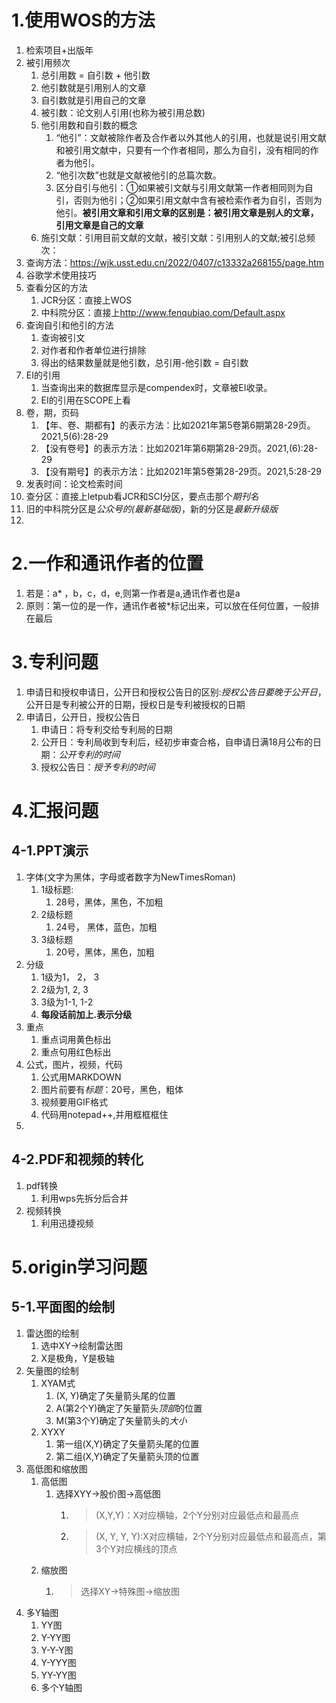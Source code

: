 # 1.使用WOS的方法
1. 检索项目+出版年
2. 被引用频次
   1. 总引用数 = 自引数 + 他引数
   2. 他引数就是引用别人的文章
   3. 自引数就是引用自己的文章
   4. 被引数：论文别人引用(也称为被引用总数)
   5. 他引用数和自引数的概念
      1. “他引”：文献被除作者及合作者以外其他人的引用，也就是说引用文献和被引用文献中，只要有一个作者相同，那么为自引，没有相同的作者为他引。
      2. “他引次数”也就是文献被他引的总篇次数。
      3. 区分自引与他引：①如果被引文献与引用文献第一作者相同则为自引，否则为他引；②如果引用文献中含有被检索作者为自引，否则为他引。**被引用文章和引用文章的区别是：被引用文章是别人的文章，引用文章是自己的文章**
   6. 施引文献：引用目前文献的文献，被引文献：引用别人的文献;被引总频次：
3. 查询方法：<https://wjk.usst.edu.cn/2022/0407/c13332a268155/page.htm>
4. 谷歌学术使用技巧
5. 查看分区的方法
   1. JCR分区：直接上WOS
   2. 中科院分区：直接上<http://www.fenqubiao.com/Default.aspx>
6. 查询自引和他引的方法
   1. 查询被引文
   2. 对作者和作者单位进行排除
   3. 得出的结果数量就是他引数，总引用-他引数 = 自引数
7. EI的引用
   1. 当查询出来的数据库显示是compendex时，文章被EI收录。
   2. EI的引用在SCOPE上看
8. 卷，期，页码
   1. 【年、卷、期都有】的表示方法：比如2021年第5卷第6期第28-29页。2021,5(6):28-29
   2. 【没有卷号】的表示方法：比如2021年第6期第28-29页。2021,(6):28-29
   3. 【没有期号】的表示方法：比如2021年第5卷第28-29页。2021,5:28-29
9. 发表时间：论文检索时间
10. 查分区：直接上letpub看JCR和SCI分区，要点击那个*期刊名*
11. 旧的中科院分区是*公众号的(最新基础版)*，新的分区是*最新升级版*
12. 

# 2.一作和通讯作者的位置

1. 若是：a* ，b，c，d，e,则第一作者是a,通讯作者也是a
2. 原则：第一位的是一作，通讯作者被*标记出来，可以放在任何位置，一般排在最后

# 3.专利问题
1. 申请日和授权申请日，公开日和授权公告日的区别:*授权公告日要晚于公开日*，公开日是专利被公开的日期，授权日是专利被授权的日期
2. 申请日，公开日，授权公告日
   1. 申请日：将专利交给专利局的日期
   2. 公开日：专利局收到专利后，经初步审查合格，自申请日满18月公布的日期：*公开专利的时间*
   3. 授权公告日：*授予专利的时间*

# 4.汇报问题
## 4-1.PPT演示
1. 字体(文字为黑体，字母或者数字为NewTimesRoman)
   1. 1级标题:
      1. 28号，黑体，黑色，不加粗
   2. 2级标题
      1. 24号， 黑体，蓝色，加粗
   3. 3级标题
      1. 20号，黑体，黑色，加粗
2. 分级
   1. 1级为1， 2， 3
   2. 2级为1, 2, 3
   3. 3级为1-1, 1-2
   4. **每段话前加上.表示分级**
3. 重点
   1. 重点词用黄色标出
   2. 重点句用红色标出
4. 公式，图片，视频，代码
   1. 公式用MARKDOWN
   2. 图片前要有*标题*：20号，黑色，粗体
   3. 视频要用GIF格式
   4. 代码用notepad++,并用框框框住
5. 
## 4-2.PDF和视频的转化
1. pdf转换
   1. 利用wps先拆分后合并
2. 视频转换
   1. 利用迅捷视频



# 5.origin学习问题
## 5-1.平面图的绘制
1. 雷达图的绘制
   1. 选中XY->绘制雷达图
   2. X是极角，Y是极轴
2. 矢量图的绘制
   1. XYAM式
      1. (X, Y)确定了矢量箭头尾的位置
      2. A(第2个Y)确定了矢量箭头*顶部*的位置
      3. M(第3个Y)确定了矢量箭头的*大小*
   2. XYXY
      1. 第一组(X,Y)确定了矢量箭头尾的位置
      2. 第二组(X,Y)确定了矢量箭头顶的位置
3. 高低图和缩放图
   1. 高低图
      1. 选择XYY->股价图->高低图
         1. >(X,Y,Y)：X对应横轴，2个Y分别对应最低点和最高点
         2. >(X, Y, Y, Y):X对应横轴，2个Y分别对应最低点和最高点，第3个Y对应横线的顶点
   2. 缩放图
      1. >选择XY->特殊图->缩放图
4. 多Y轴图
   1. YY图
   2. Y-YY图
   3. Y-Y-Y图
   4. Y-YYY图
   5. YY-YY图
   6. 多个Y轴图